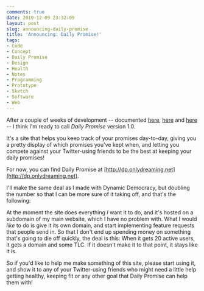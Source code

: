 ```yaml
---
comments: true
date: 2010-12-09 23:32:09
layout: post
slug: announcing-daily-promise
title: 'Announcing: Daily Promise!'
tags:
- Code
- Concept
- Daily Promise
- Design
- Health
- Notes
- Programming
- Prototype
- Sketch
- Software
- Web
---
```


After a couple of weeks of development -- documented [here](/blog/daily-promise-design-sketches), [here](/blog/daily-promise-coming-together) and [here](/blog/daily-promise-avatars-everywhere) -- I think I'm ready to call _Daily Promise_ version 1.0.

It's a site that helps you keep track of your promises day-to-day, giving you a pretty display of which promises you've kept when, and letting you compete against your Twitter-using friends to be the best at keeping your daily promises!

For now, you can find Daily Promise at [http://dp.onlydreaming.net](http://dp.onlydreaming.net).

I'll make the same deal as I made with Dynamic Democracy, but doubling the number so that I can be more sure of it taking off, and that's the following:

At the moment the site does everything _I_ want it to do, and it's hosted on a subdomain of my main website, which I have no problem with.  What I would _like_ to do is give it its own domain, and start implementing feature requests that people send in.  So that I don't end up spending money on something that's going to die off quickly, the deal is this: When it gets 20 active users, it gets a domain and some TLC.  If it doesn't make it to that point, it stays like it is.

So if you'd like to help me make something of this site, please start using it, and show it to any of your Twitter-using friends who might need a little help getting healthy, keeping fit or any other goal that Daily Promise can help them with!

